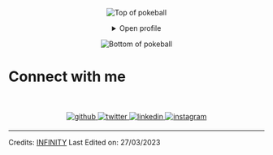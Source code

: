<div align="center">


![Top of pokeball](https://user-images.githubusercontent.com/44261381/209363264-ac854d3c-2cc2-44c4-928e-8a08d1013f46.png)

<details>
<summary>Open profile</summary>

[comment]: <> (View Counter)
<br>
<div>
  <div align=center>
      <img height="450" alt="Screenshot_2022-12-22_at_23 08 11-removebg-preview" src="https://raw.githubusercontent.com/Infinity0077/Infinity0077/main/pngwing.com%20(3).png" alt="Avatar photo of Anant Bavsiakr">
  </div>
  <div align=center>
      <a href="https://git.io/typing-svg"><img src="https://readme-typing-svg.demolab.com?font=VT323&size=35&duration=3500&pause=300&color=A89568&center=true&vCenter=true&width=500&lines=Hey%2C+I'm+Anant R Baviskar;aka+INFINITY;Welcome+to+my+profile!;Description+of+myself%3A;Inquisitive+by+nature;AI+enthusiast;Chess+lover;ambitious;Young+at+heart;Thrill+seeker" alt="Typing SVG" /></a>
  </div>
</div>

<details>
<summary>About me</summary>

[//]: # (You must have a lf before the markdown element when inside a block for it to work: https://stackoverflow.com/questions/29368902/how-can-i-wrap-my-markdown-in-an-html-div)


<div align=center>
      <img height="320" alt="Screenshot_2022-12-22_at_23 08 11-removebg-preview" src="https://raw.githubusercontent.com/Infinity0077/Python_mini/main/pngwing.com%20(5).png">
  </div>
<div align="left">

<!-- <div align="center"> -->
  
  

# ***<div align="center">💻   I'm Anant Baviskar, 💻📝  Data Science Enthusiastic 👨‍💻 working for my self remotely since 2002 🚀🖥️🎼</div>***  
  

- **🔭 I’m currently working on [CMS Web App](https://github.com/Infinity0077/webpage)**  
  

- **🌱 I’m currently learning Docker and Flask**  
  

- **❓ Ask me about anything related to Python Programming and related technologies**  
  

- ⚡ Fun fact: I use tabs over spaces  
  

<br/>  
</div>

</details>

<details>
<summary>Tools</summary>
<div align=center>
      <img height="200" alt="Screenshot_2022-12-22_at_23 08 11-removebg-preview" src="https://raw.githubusercontent.com/Infinity0077/Python_mini/main/pngwing.com%20(9).png">
  </div>

<div>
  <p style="display: inline-block;" align="center">
    <kbd>
      <kbd>Programming Languages</kbd>
      <br>
      <br>
      <img width="30px" src="https://raw.githubusercontent.com/devicons/devicon/master/icons/python/python-original.svg" />  
      <img width="30px" src="https://raw.githubusercontent.com/devicons/devicon/master/icons/java/java-original.svg" /> 
      <img width="30px" src="https://cdn.jsdelivr.net/gh/devicons/devicon/icons/javascript/javascript-original.svg" /> 
    </kbd>
    <kbd>
      <kbd>Back-end</kbd>
      <br>
      <br>
      <img width="30px" src="https://cdn.jsdelivr.net/gh/devicons/devicon/icons/nodejs/nodejs-original.svg" />
    </kbd>
    <kbd>
      <kbd>Front-end</kbd>
      <br>
      <br>
      <img width="30px" src="https://cdn.jsdelivr.net/gh/devicons/devicon/icons/html5/html5-original.svg" /> 
      <img width="30px" src="https://cdn.jsdelivr.net/gh/devicons/devicon/icons/css3/css3-plain-wordmark.svg" /> 
      <img width="30px" src="https://cdn.jsdelivr.net/gh/devicons/devicon/icons/bootstrap/bootstrap-plain.svg" /> 
      <img width="30px" src="https://cdn.jsdelivr.net/gh/devicons/devicon/icons/react/react-original.svg" />
      <img width="30px" src="https://cdn.jsdelivr.net/gh/devicons/devicon/icons/jquery/jquery-plain.svg" />
    </kbd>
    <kbd>
      <kbd>Database</kbd>
      <br>
      <br>
      <img width="30px" src="https://raw.githubusercontent.com/devicons/devicon/master/icons/mysql/mysql-original-wordmark.svg" />
      <img width="30px" src="https://raw.githubusercontent.com/devicons/devicon/master/icons/mongodb/mongodb-original-wordmark.svg" />
    </kbd>
    <br>
    <br>
    <kbd>
      <kbd>Data Science & AI</kbd>
      <br>
      <br>
      <img title="matlab" width="30px" src="https://cdn.jsdelivr.net/gh/devicons/devicon/icons/matlab/matlab-original.svg" />
      <img width="30px" src="https://cdn.jsdelivr.net/gh/devicons/devicon/icons/tensorflow/tensorflow-original.svg" />
      <img width="30px" src="https://cdn.jsdelivr.net/gh/devicons/devicon/icons/numpy/numpy-original.svg" />
      <img width="30px" src="https://cdn.jsdelivr.net/gh/devicons/devicon/icons/pandas/pandas-original.svg" />
    </kbd>
    <kbd>
      <kbd>System, Networking & Deployment</kbd>
      <br>
      <br>
      <img width="30px" src="https://cdn.jsdelivr.net/gh/devicons/devicon/icons/git/git-plain.svg" />
      <img width="30px" src="https://cdn.jsdelivr.net/gh/devicons/devicon/icons/docker/docker-plain.svg" />
    </kbd>
    <kbd>
      <kbd>Terminal Scripts</kbd>
      <br>
      <br>
      <img width="30px" src="https://cdn.jsdelivr.net/gh/devicons/devicon/icons/bash/bash-original.svg" />
    </kbd>
    <kbd>
      <kbd>Tools</kbd>
      <br>
      <br>
      <img width="30px" src="https://cdn.jsdelivr.net/gh/devicons/devicon/icons/vscode/vscode-original.svg" />
      <img width="30px" src="https://upload.wikimedia.org/wikipedia/en/d/d2/Sublime_Text_3_logo.png" />
      <img width="30px" src="https://cdn.jsdelivr.net/gh/devicons/devicon/icons/jupyter/jupyter-original.svg" />
      <img width="30px" src="https://cdn.jsdelivr.net/gh/devicons/devicon/icons/pycharm/pycharm-original.svg" />
      <img width="30px" src="https://cdn.jsdelivr.net/gh/devicons/devicon/icons/intellij/intellij-original.svg" />
  </kbd>
     <kbd>
      <kbd>Game Development</kbd>
      <br>
      <br>
      <img width="30px" src="https://cdn.jsdelivr.net/gh/devicons/devicon/icons/unity/unity-original.svg" />
    </kbd>
  </p>
</div>
</details>

<details>
  <summary>Quote</summary>
  <div align=center>
      <img height="260" alt="Screenshot_2022-12-22_at_23 08 11-removebg-preview" src="https://raw.githubusercontent.com/Infinity0077/Python_mini/main/pngwing.com%20(6).png">
  </div>
  <h2>One of my favourite quotes</h2>
  <br>
  
  
  <blockquote>
    “Can I say something? Um, I’m the type of person that if you ask me a question and I don’t know the answer, I’m gonna tell you that I don’t know. But I bet you what, I know how to find the answer and I will find the answer.”
    <br><strong>Chris Gardner interpreted by Will Smith in the movie "Pursuit of Happyness" (2006)</strong>
  </blockquote>
</details>

<details>
  <summary>Free DOSE hit</summary>
  <div align=center>
      <img height="370" alt="Screenshot_2022-12-22_at_23 08 11-removebg-preview" src="https://raw.githubusercontent.com/Infinity0077/Python_mini/main/pngwing.com%20(10).png">
  </div>
  <br>
  <small><i>DOSE (dopamine, oxytocin, serotonin & endorphin), refresh page if dose was ineffective.</i></small>
  <br>
  <div align="center"><img src="https://readme-jokes.vercel.app/api?theme=monokai" alt="Jokes Card" /></div>
</details>

<details>
<summary>What can I do for you?</summary>
<div align=center>
      <img height="370" alt="Screenshot_2022-12-22_at_23 08 11-removebg-preview" src="https://raw.githubusercontent.com/Infinity0077/Python_mini/main/pngwing.com%20(13).png">
  </div>
<table style="border: none">
  <tr>
  <td width="50%" valign="top">

[//]: # (Fighting against markdown and blocks isn't easy, indentation is catastrophic)

## Let's Work on Your Project Together!

If you have any questions about web development, writing mistake-free documentation or AI, feel free to <a href="mailto:baviskaranant7@gmail.com">contact me by email</a>, I won't bite, I promise.

  </td>
  <td width="50%" valign="top">

## It's not perfect, isn't it?

**<img alt="Feedback" src="https://img.shields.io/badge/Ask%20me-anything-1abc9c.svg">**

<blockquote>“I think it’s very important to have a feedback loop, where you’re constantly thinking about what you’ve done and how you could be doing it better.”
<br><strong>– Elon Musk</strong></blockquote>

  </td>
  </tr>
</table>
</details>
<details>
<summary>Stats</summary>
<div align=center>
      <img height="270" alt="Screenshot_2022-12-22_at_23 08 11-removebg-preview" src="https://raw.githubusercontent.com/Infinity0077/Python_mini/main/pngwing.com%20(12).png">
  </div>
<br/> 
<div align="center"><img src="https://github-readme-stats.vercel.app/api?username=Infinity0077&show_icons=true&count_private=true&hide_border=true" align="right" /></div>  
<br/>
<br/>
<img src="https://github-readme-stats.vercel.app/api/top-langs/?username=Infinity0077&hide_border=true&layout=compact" align="" />  

<br/>
</details>
</details>

![Bottom of pokeball](https://user-images.githubusercontent.com/44261381/209363271-905d2a5e-8a18-44c0-a450-45dddd4d5036.png)

</div>

# Connect with me  
<br/>
<br/>
<div align="center">
<a href="https://github.com/https://github.com/Infinity0077" target="_blank">
<img src=https://img.shields.io/badge/github-%2324292e.svg?&style=for-the-badge&logo=github&logoColor=white alt=github style="margin-bottom: 5px;" />
</a>
<a href="https://twitter.com/https://twitter.com/arbaviskar02" target="_blank">
<img src=https://img.shields.io/badge/twitter-%2300acee.svg?&style=for-the-badge&logo=twitter&logoColor=white alt=twitter style="margin-bottom: 5px;" />
</a>
<a href="https://linkedin.com/in/https://www.linkedin.com/in/anant-baviskar-b07b25236/" target="_blank">
<img src=https://img.shields.io/badge/linkedin-%231E77B5.svg?&style=for-the-badge&logo=linkedin&logoColor=white alt=linkedin style="margin-bottom: 5px;" />
</a>
<a href="https://instagram.com/https://www.instagram.com/_anant_baviskar_02_/" target="_blank">
<img src=https://img.shields.io/badge/instagram-%23000000.svg?&style=for-the-badge&logo=instagram&logoColor=white alt=instagram style="margin-bottom: 5px;" />
</a>  
</div>  

-----
Credits: [INFINITY](https://github.com/Infinity0077)
Last Edited on: 27/03/2023
